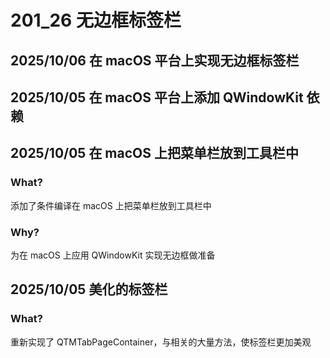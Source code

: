 # 201_26 无边框标签栏
## 2025/10/06 在 macOS 平台上实现无边框标签栏
## 2025/10/05 在 macOS 平台上添加 QWindowKit 依赖
## 2025/10/05 在 macOS 上把菜单栏放到工具栏中
### What?
添加了条件编译在 macOS 上把菜单栏放到工具栏中

### Why?
为在 macOS 上应用 QWindowKit 实现无边框做准备

## 2025/10/05 美化的标签栏
### What?
重新实现了 QTMTabPageContainer，与相关的大量方法，使标签栏更加美观
